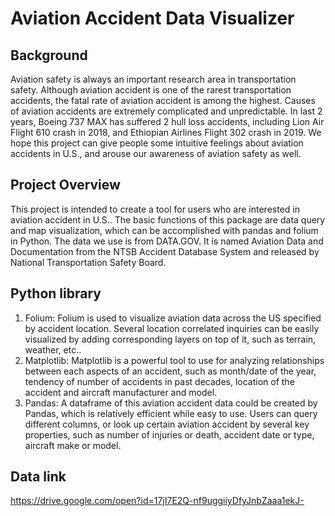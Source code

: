 # Aviation Accident Data Visualizer
## Background
Aviation safety is always an important
research area in transportation safety.
Although aviation accident is one of the rarest transportation accidents, the fatal rate of aviation accident is among the highest.
Causes of aviation accidents are extremely complicated and unpredictable.
In last 2 years, Boeing 737 MAX has suffered 2 hull loss accidents, including Lion Air Flight 610 crash in 2018, and Ethiopian Airlines Flight 302 crash in 2019. We hope this project can give people  some intuitive feelings about aviation accidents in U.S., and arouse our awareness of aviation safety as well.

## Project Overview
This project is intended to create a tool for users who are interested in aviation accident in U.S.. The basic functions of this package are data query and map visualization, which can be accomplished with pandas and folium in Python.
The data we use is from DATA.GOV. It is named Aviation Data and Documentation from the NTSB Accident Database System and released by National Transportation Safety Board.
## Python library
1) Folium: Folium is used to visualize aviation data across the US specified by accident location. Several location correlated inquiries can be easily visualized by adding corresponding layers on top of it, such as terrain, weather, etc..
2) Matplotlib: Matplotlib is a powerful tool to use for analyzing relationships between each aspects of an accident, such as month/date of the year, tendency of number of accidents in past decades, location of the accident and aircraft manufacturer and model. 
3) Pandas: A dataframe of this aviation accident data could be created by Pandas, which is relatively efficient while easy to use. Users can query different columns, or look up certain aviation accident by several key properties, such as number of injuries or death, accident date or type, aircraft make or model. 

## Data link
https://drive.google.com/open?id=17jI7E2Q-nf9uggiiyDfyJnbZaaa1ekJ-
